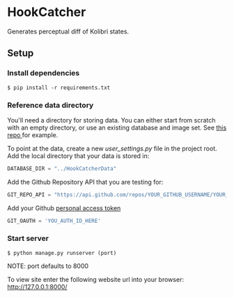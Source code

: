 # HookCatcher

Generates perceptual diff of Kolibri states.

## Setup

### Install dependencies

```
$ pip install -r requirements.txt
```


### Reference data directory

You'll need a directory for storing data. You can either start from scratch with an empty directory, or use an existing database and image set. See <a href="#" onclick='window.open("https://github.com/MingDai/HookCatcherData");return false;'>this repo </a> for example.

To point at the data, create a new _user_settings.py_ file in the project root.
Add the local directory that your data is stored in:


```python
DATABASE_DIR = "../HookCatcherData"
```
Add the Github Repository API that you are testing for:
```python
GIT_REPO_API = "https://api.github.com/repos/YOUR_GITHUB_USERNAME/YOUR_GITHUB_REPO/"
```
Add your Github <a href="#" onclick='window.open("https://help.github.com/articles/creating-a-personal-access-token-for-the-command-line/");return false;'>personal access token</a>
```python
GIT_OAUTH = 'YOU_AUTH_ID_HERE'
```

### Start server

```
$ python manage.py runserver (port)
```

NOTE: port defaults to 8000

To view site enter the following website url into your browser:
http://127.0.0.1:8000/
